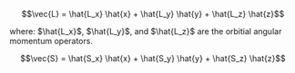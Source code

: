 $$\vec{L} = \hat{L_x} \hat{x} + \hat{L_y} \hat{y} + \hat{L_z} \hat{z}$$

where: $\hat{L_x}$, $\hat{L_y}$, and $\hat{L_z}$ are the orbitial angular momentum operators.

$$\vec{S} = \hat{S_x} \hat{x} + \hat{S_y} \hat{y} + \hat{S_z} \hat{z}$$